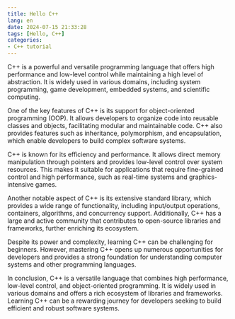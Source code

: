 ```yaml
---
title: Hello C++
lang: en
date: 2024-07-15 21:33:28
tags: [Hello, C++]
categories:
- C++ tutorial
---
```


C++ is a powerful and versatile programming language that offers high performance and low-level control while maintaining a high level of abstraction. It is widely used in various domains, including system programming, game development, embedded systems, and scientific computing.

One of the key features of C++ is its support for object-oriented programming (OOP). It allows developers to organize code into reusable classes and objects, facilitating modular and maintainable code. C++ also provides features such as inheritance, polymorphism, and encapsulation, which enable developers to build complex software systems.

C++ is known for its efficiency and performance. It allows direct memory manipulation through pointers and provides low-level control over system resources. This makes it suitable for applications that require fine-grained control and high performance, such as real-time systems and graphics-intensive games.

Another notable aspect of C++ is its extensive standard library, which provides a wide range of functionality, including input/output operations, containers, algorithms, and concurrency support. Additionally, C++ has a large and active community that contributes to open-source libraries and frameworks, further enriching its ecosystem.

Despite its power and complexity, learning C++ can be challenging for beginners. However, mastering C++ opens up numerous opportunities for developers and provides a strong foundation for understanding computer systems and other programming languages.

In conclusion, C++ is a versatile language that combines high performance, low-level control, and object-oriented programming. It is widely used in various domains and offers a rich ecosystem of libraries and frameworks. Learning C++ can be a rewarding journey for developers seeking to build efficient and robust software systems.
